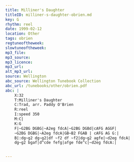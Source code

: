 ```yaml
---
title: Milliner's Daughter
titleID: milliner-s-daughter-obrien.md
key: G
rhythm: reel
date: 1999-02-12
location: Other
tags: obrien
regtuneoftheweek:
slowtuneoftheweek:
mp3_file:
mp3_source:
mp3_licence:
mp3_url:
alt_mp3_url:
source: Wellington
abc_source: Wellington Tunebook Collection
abc_url: /tunebooks/other/obrien.pdf
abc: |
    X:32
    T:Milliner's Daughter
    C:Trad, arr. Paddy O'Brien
    R:reel
    I:speed 350
    M:C|
    K:G
    F|~G2BG DGBG|~A2eg fdcA|~G2BG DGBd|cAFG AGGF|
    ~G2BG DGBG|~A2eg fdcA|GB~B2 FGAB | cAFG AG G:|
    B|:dg~g2 dg~g2|df ~f2 df ~f2|dg~g2 agfe|~d2eg fdcA|
    dg~g2 bgaf|d^cde fefg|afge fde^c|~d2eg fdcA:|
    

---
```

